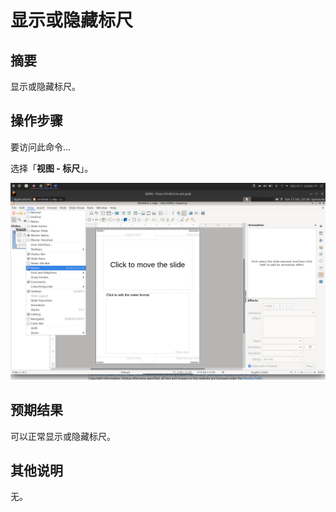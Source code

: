 # 显示或隐藏标尺

## 摘要

显示或隐藏标尺。

## 操作步骤

要访问此命令...

选择「**视图 - 标尺**」。

![](./img/显示或隐藏标尺-1.png)

## 预期结果

可以正常显示或隐藏标尺。

## 其他说明

无。
